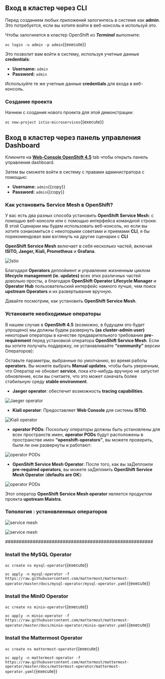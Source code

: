 ## Вход в кластер через CLI

Перед созданием любых приложений залогинтесь в системе как **admin**. Это потребуется, если вы хотите войти в веб-консоль и
используй это.

Чтобы залогинется в кластер OpenShift из **_Terminal_** выполните:

``oc login -u admin -p admin``{{execute}}

Это позволит вам войти в систему, используя учетные данные **credentials**:

* **Username:** ``admin``
* **Password:** ``admin``

Используйте те же учетные данные **credentials** для входа в веб-консоль.

### Создание проекта

Начнем с создания нового проекта для этой демонстрации:

``oc new-project istio-microservices``{{execute}}

## Вход в кластер через панель управления Dashboard

Кликните на [**Web-Console OpenShift 4.5**](https://console-openshift-console-[[HOST_SUBDOMAIN]]-443-[[KATACODA_HOST]].environments.katacoda.com) tab чтобы открыть панель управления dashboard.

Затем вы сможете войти в систему с правами администратора с помощью:

* **Username:** ``admin``{{copy}}
* **Password:** ``admin``{{copy}}

### Как установить Service Mesh в OpenShift?

У вас есть два разных способа установить **OpenShift Service Mesh**: с помощью веб-консоли или с помощью интерфейса командной строки.
В этой Сценарии мы будем использовать веб-консоль, но если вы хотите ознакомиться с некоторыми советами и приемами **CLI**, 
я бы порекомендовал вам взглянуть на другие сценарии с **CLI**

**OpenShift Service Mesh** включает в себя несколько частей, включая **ISITO, Jaeger, Kiali, Prometheus** и **Grafana**.

![Istio](./assets/_333.png)

Благодаря **Operators** деплоймент и управление жизненным циклом **lifecycle management (ie. updates)** всех этих различных частей довольно просты, а благодаря **OpenShift Operator Lifecycle Manager** и **Operator Hub** пользовательский интерфейс намного лучше, чем поиск **upstream Operators** и их развертывание вручную.

Давайте посмотрим, как установить **OpenShift Service Mesh**.

### Установите необходимые операторы

В нашем случае в **OpenShift 4.5** (возможно, в будущем это будет упрощено) мы должны будем развернуть **(as cluster-admin user)** некоторые операторы в качестве предварительного требования **pre-requirement** перед установкой оператора **OpenShift Service Mesh**. Если вы хотите получать поддержку, не устанавливайте  **“community”** версии Операторов):

Оставьте параметры, выбранные по умолчанию, во время работы **operators.** Вы можете выбрать **Manual updates**, чтобы быть уверенным, что Оператор не обновит **service**, пока кто-нибудь вручную не запустит обновление, если вы считаете, что это может означать более стабильную среду **stable environment**.

- **Jaeger operator**: обеспечит возможность **tracing capabilities**.

![Jaeger operator](./assets/_jaeger.gif)


- **Kiali operator**: Предоставляет **Web Console** для системы **ISTIO**.

![Kiali operator](./assets/_kiali.gif)

- **operator PODs**: Поскольку операторы должны быть установлены для всех пространств имен, **operator PODs** будут расположены в пространстве имен **“openshift-operators”**, вы можете проверить, были ли они развернуты и работают:

![operator PODs](./assets/_Operator.gif)

- **OpenShift Service Mesh Operator**: После того, как вы заДеплоили **pre-required operators**, вы можете заДеплиить **OpenShift Service Mesh Operator** (**defaults are OK**):

![operator PODs](./assets/_Mesh.gif)

Этот оператор **OpenShift Service Mesh operator** является продуктом проекта **upstream Maistra**. 

### Топология : установленных операторов 

![service mesh](./assets/topology.png)

![service mesh](./assets/Pods_operator.png)

######################################################

###  Install the MySQL Operator

``oc create ns mysql-operator``{{execute}}

``oc apply -n mysql-operator -f https://raw.githubusercontent.com/mattermost/mattermost-operator/master/docs/mysql-operator/mysql-operator.yaml``{{execute}}

###  Install the MinIO Operator

``oc create ns minio-operator``{{execute}}

``oc apply -n minio-operator -f https://raw.githubusercontent.com/mattermost/mattermost-operator/master/docs/minio-operator/minio-operator.yaml``{{execute}}

### Install the Mattermost Operator

``oc create ns mattermost-operator``{{execute}}

``oc apply -n mattermost-operator -f https://raw.githubusercontent.com/mattermost/mattermost-operator/master/docs/mattermost-operator/mattermost-operator.yaml``{{execute}}


